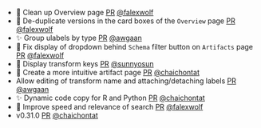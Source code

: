 - 💄 Clean up Overview page [PR](https://github.com/laminlabs/laminhub-public/pull/39) [@falexwolf](https://github.com/falexwolf)
- 🚸 De-duplicate versions in the card boxes of the `Overview` page [PR](https://github.com/laminlabs/laminhub-public/pull/38) [@falexwolf](https://github.com/falexwolf)
- ✨ Group ulabels by type [PR](https://github.com/laminlabs/laminhub-public/pull/37) [@awgaan](https://github.com/awgaan)
- 🐛 Fix display of dropdown behind `Schema` filter button on `Artifacts` page [PR](https://github.com/laminlabs/laminhub-public/pull/36) [@falexwolf](https://github.com/falexwolf)
- 💄 Display transform keys [PR](https://github.com/laminlabs/laminhub-public/pull/34) [@sunnyosun](https://github.com/sunnyosun)
- 💄 Create a more intuitive artifact page [PR](https://github.com/laminlabs/laminhub-public/pull/31) [@chaichontat](https://github.com/chaichontat)
- Allow editing of transform name and attaching/detaching labels [PR](https://github.com/laminlabs/laminhub-public/pull/30) [@awgaan](https://github.com/awgaan)
- ✨ Dynamic code copy for R and Python [PR](https://github.com/laminlabs/laminhub-public/pull/27) [@chaichontat](https://github.com/chaichontat)
- 🚸 Improve speed and relevance of search [PR](https://github.com/laminlabs/laminhub-public/pull/26) [@falexwolf](https://github.com/falexwolf)
- v0.31.0 [PR](https://github.com/laminlabs/laminhub-public/pull/25) [@chaichontat](https://github.com/chaichontat)
